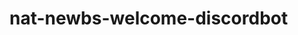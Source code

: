# nat-newbs-welcome-discordbot

<!-- [Server invite](https://discordapp.com/api/oauth2/authorize?client_id=684582760412741679&permissions=68608&scope=bot) -->
